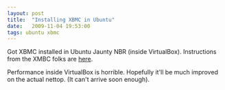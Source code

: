 ```yaml
---
layout: post
title:  "Installing XBMC in Ubuntu"
date:   2009-11-04 19:53:00
tags: ubuntu xbmc
---
```


Got XBMC installed in Ubuntu Jaunty NBR (inside VirtualBox). Instructions from the XMBC folks are [here](http://xbmc.org/wiki/?title=HOW-TO_install_XBMC_for_Linux_on_Ubuntu_with_a_minimal_installation_step-by-step).

Performance inside VirtualBox is horrible. Hopefully it'll be much improved on the actual nettop. (It can't arrive soon enough).